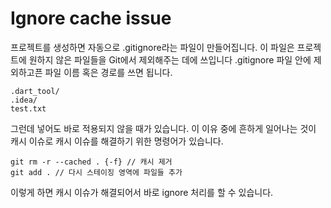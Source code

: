 # Ignore cache issue

프로젝트를 생성하면 자동으로 .gitignore라는 파일이 만들어집니다.
이 파일은 프로젝트에 원하지 않은 파일들을 Git에서 제외해주는 데에 쓰입니다
.gitignore 파일 안에 제외하고픈 파일 이름 혹은 경로를 쓰면 됩니다.

```
.dart_tool/
.idea/
test.txt
```

그런데 넣어도 바로 적용되지 않을 때가 있습니다.
이 이유 중에 흔하게 일어나는 것이 캐시 이슈로 캐시 이슈를 해결하기 위한 명령어가 있습니다.

```git
git rm -r --cached . {-f} // 캐시 제거
git add . // 다시 스테이징 영역에 파일들 추가
```
이렇게 하면 캐시 이슈가 해결되어서 바로 ignore 처리를 할 수 있습니다.
